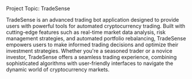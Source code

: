 Project Topic: TradeSense

TradeSense is an advanced trading bot application designed to provide users with powerful tools for automated cryptocurrency trading.
Built with cutting-edge features such as real-time market data analysis, risk management strategies, and automated portfolio rebalancing, 
TradeSense empowers users to make informed trading decisions and optimize their investment strategies. Whether you're a seasoned trader or a novice investor, 
TradeSense offers a seamless trading experience, combining sophisticated algorithms with user-friendly interfaces to navigate the dynamic world of cryptocurrency markets.

